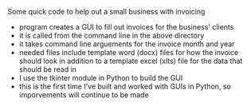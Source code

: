 Some quick code to help out a small business with invoicing
- program creates a GUI to fill out invoices for the business' clients 
- it is called from the command line in the above directory
- it takes command line arguements for the invoice month and year
- needed files include template word (docx) files for how the invoice should look in addition to a template excel (xlts) file for the data that should be read in
- I use the tkinter module in Python to build the GUI
- this is the first time I've built and worked with GUIs in Python, so imporvements will continue to be made
